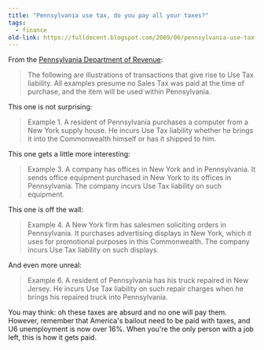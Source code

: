 ```yaml
---
title: "Pennsylvania use tax, do you pay all your taxes?"
tags:
  - finance
old-link: https://fulldecent.blogspot.com/2009/06/pennsylvania-use-tax-do-you-pay-all.html
---
```


From the [Pennsylvania Department of Revenue](https://www.revenue.pa.gov/TaxTypes/SUT/UseTax/Pages/default.aspx):

> The following are illustrations of transactions that give rise to Use Tax liability. All examples presume no Sales Tax was paid at the time of purchase, and the item will be used within Pennsylvania.

This one is not surprising:

> Example 1. A resident of Pennsylvania purchases a computer from a New York supply house. He incurs Use Tax liability whether he brings it into the Commonwealth himself or has it shipped to him.

This one gets a little more interesting:

> Example 3. A company has offices in New York and in Pennsylvania. It sends office equipment purchased in New York to its offices in Pennsylvania. The company incurs Use Tax liability on such equipment.

This one is off the wall:

> Example 4. A New York firm has salesmen soliciting orders in Pennsylvania. It purchases advertising displays in New York, which it uses for promotional purposes in this Commonwealth. The company incurs Use Tax liability on such displays.

And even more unreal:

> Example 6. A resident of Pennsylvania has his truck repaired in New Jersey. He incurs Use Tax liability on such repair charges when he brings his repaired truck into Pennsylvania.

You may think: oh these taxes are absurd and no one will pay them. However, remember that America's bailout need to be paid with taxes, and U6 unemployment is now over 16%. When you're the only person with a job left, this is how it gets paid.
